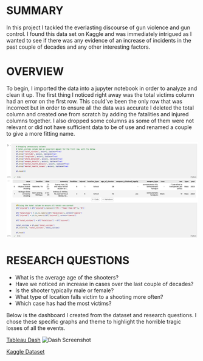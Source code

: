 # SUMMARY
In this project I tackled the everlasting discourse of gun violence and gun control. I found this data set on Kaggle and was immediately intrigued as I wanted to see if there was any evidence of an increase of incidents in the past couple of decades and any other interesting factors.

# OVERVIEW
To begin, I imported the data into a jupyter notebook in order to analyze and clean it up. The first thing I noticed right away was the total victims column had an error on the first row. This could've been the only row that was incorrect but in order to ensure all the data was accurate I deleted the total column and created one from scratch by adding the fatalities and injured columns together. I also dropped some columns as some of them were not relevant or did not have sufficient data to be of use and renamed a couple to give a more fitting name.

![Code Snippet](https://github.com/JBBrian/Gun-Violence-Analysis/blob/d1947acde9cd05b24115211b0da918bd63e21d73/code-snippet.png)

# RESEARCH QUESTIONS

- What is the average age of the shooters?
- Have we noticed an increase in cases over the last couple of decades?
- Is the shooter typically male or female?
- What type of location falls victim to a shooting more often?
- Which case has had the most victims?

Below is the dashboard I created from the dataset and research questions. I chose these specific graphs and theme to highlight the horrible tragic losses of all the events. 

[Tableau Dash](https://public.tableau.com/views/GunViolence_16882679066120/Dashboard1?:language=en-US&publish=yes&:display_count=n&:origin=viz_share_link)
![Dash Screenshot]([https://github.com/JBBrian/Gun-Violence-Analysis/blob/main/dash.png](https://github.com/JBBrian/Gun-Violence-Analysis/blob/5dcc3d735212ff08cef5289cb82adde3d64f0920/dash.png)https://github.com/JBBrian/Gun-Violence-Analysis/blob/5dcc3d735212ff08cef5289cb82adde3d64f0920/dash.png)


[Kaggle Dataset](https://www.kaggle.com/datasets/nidzsharma/us-mass-shootings-19822023)

